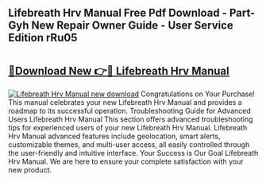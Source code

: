 ## Lifebreath Hrv Manual Free Pdf Download - Part-Gyh New Repair Owner Guide - User Service Edition rRu05

# <h2><a href="http://bc41886.oget.top/?id=Lifebreath+Hrv+Manual">🔗Download New 👉🔴 Lifebreath Hrv Manual</a></h2>

[![Lifebreath Hrv Manual new download](https://i.imgur.com/5g1atiW.png)](http://bc41886.oget.top/?id=Lifebreath+Hrv+Manual)
Congratulations on Your Purchase! This manual celebrates your new Lifebreath Hrv Manual and provides a roadmap to its successful operation. Troubleshooting Guide for Advanced Users Lifebreath Hrv Manual This section offers advanced troubleshooting tips for experienced users of your new Lifebreath Hrv Manual. Lifebreath Hrv Manual advanced features include geolocation, smart alerts, customizable themes, and multi-user access, all easily controlled through the user-friendly and intuitive interface. Your Success is Our Goal Lifebreath Hrv Manual. We are here to ensure your complete satisfaction with your new product.
